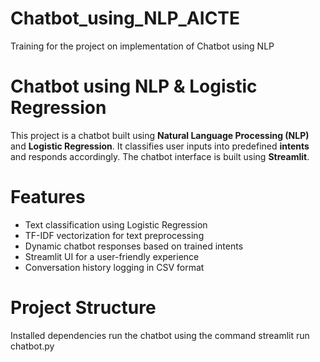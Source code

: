 # Chatbot_using_NLP_AICTE
Training for the project on implementation of Chatbot using NLP

# Chatbot using NLP & Logistic Regression

This project is a chatbot built using **Natural Language Processing (NLP)** and **Logistic Regression**. It classifies user inputs into predefined **intents** and responds accordingly. The chatbot interface is built using **Streamlit**.

# Features
- Text classification using Logistic Regression
- TF-IDF vectorization for text preprocessing
- Dynamic chatbot responses based on trained intents
- Streamlit UI for a user-friendly experience
- Conversation history logging in CSV format

# Project Structure
 Installed dependencies
 run the chatbot using the command
   streamlit run chatbot.py
